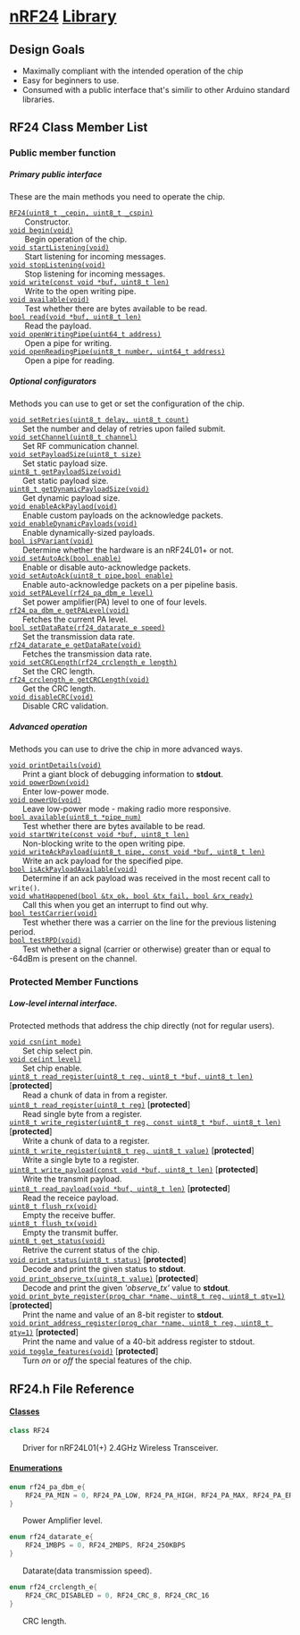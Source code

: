 # [nRF24](https://www.nordicsemi.com/files/Product/data_sheet/nRF24L01_Product_Specification_v2_0.pdf) [Library](https://www.github.com/maniacbug/RF24/) 
## Design Goals 

* Maximally compliant with the intended operation of the chip 
* Easy for beginners to use.  
* Consumed with a public interface that's similir to other Arduino standard libraries.

## RF24 Class Member List

### Public member function

##### Primary public interface

These are the main methods you need to operate the chip.  

[`RF24(uint8_t _cepin, uint8_t _cspin)`][1]  
&nbsp;&nbsp;&nbsp;&nbsp;&nbsp;&nbsp;&nbsp;Constructor.  
[`void begin(void)`][1]  
&nbsp;&nbsp;&nbsp;&nbsp;&nbsp;&nbsp;&nbsp;Begin operation of the chip.  
[`void startListening(void)`][1]  
&nbsp;&nbsp;&nbsp;&nbsp;&nbsp;&nbsp;&nbsp;Start listening for incoming messages.  
[`void stopListening(void)`][1]  
&nbsp;&nbsp;&nbsp;&nbsp;&nbsp;&nbsp;&nbsp;Stop listening for incoming messages.  
[`void write(const void *buf, uint8_t len)`][1]  
&nbsp;&nbsp;&nbsp;&nbsp;&nbsp;&nbsp;&nbsp;Write to the open writing pipe.  
[`void available(void)`][1]  
&nbsp;&nbsp;&nbsp;&nbsp;&nbsp;&nbsp;&nbsp;Test whether there are bytes available to be read.  
[`bool read(void *buf, uint8_t len)`][1]  
&nbsp;&nbsp;&nbsp;&nbsp;&nbsp;&nbsp;&nbsp;Read the payload.  
[`void openWritingPipe(uint64_t address)`][1]  
&nbsp;&nbsp;&nbsp;&nbsp;&nbsp;&nbsp;&nbsp;Open a pipe for writing.  
[`void openReadingPipe(uint8_t number, uint64_t address)`][1]  
&nbsp;&nbsp;&nbsp;&nbsp;&nbsp;&nbsp;&nbsp;Open a pipe for reading.  

##### Optional configurators

Methods you can use to get or set the configuration of the chip.  

[`void setRetries(uint8_t delay, uint8_t count)`][1]  
&nbsp;&nbsp;&nbsp;&nbsp;&nbsp;&nbsp;Set the number and delay of retries upon failed submit.  
[`void setChannel(uint8_t channel)`][1]  
&nbsp;&nbsp;&nbsp;&nbsp;&nbsp;&nbsp;Set RF communication channel.  
[`void setPayloadSize(uint8_t size)`][1]  
&nbsp;&nbsp;&nbsp;&nbsp;&nbsp;&nbsp;Set static payload size.  
[`uint8_t getPayloadSize(void)`][1]  
&nbsp;&nbsp;&nbsp;&nbsp;&nbsp;&nbsp;Get static payload size.  
[`uint8_t getDynamicPayloadSize(void)`][1]  
&nbsp;&nbsp;&nbsp;&nbsp;&nbsp;&nbsp;Get dynamic payload size.  
[`void enableAckPaylaod(void)`][1]  
&nbsp;&nbsp;&nbsp;&nbsp;&nbsp;&nbsp;Enable custom payloads on the acknowledge packets.  
[`void enableDynamicPayloads(void)`][1]  
&nbsp;&nbsp;&nbsp;&nbsp;&nbsp;&nbsp;Enable dynamically-sized payloads.  
[`bool isPVariant(void)`][1]  
&nbsp;&nbsp;&nbsp;&nbsp;&nbsp;&nbsp;Determine whether the hardware is an nRF24L01+ or not.  
[`void setAutoAck(bool enable)`][1]  
&nbsp;&nbsp;&nbsp;&nbsp;&nbsp;&nbsp;Enable or disable auto-acknowledge packets.  
[`void setAutoAck(uint8_t pipe,bool enable)`][1]  
&nbsp;&nbsp;&nbsp;&nbsp;&nbsp;&nbsp;Enable auto-acknowledge packets on a per pipeline basis.  
[`void setPALevel(rf24_pa_dbm_e level)`][1]  
&nbsp;&nbsp;&nbsp;&nbsp;&nbsp;&nbsp;Set power amplifier(PA) level to one of four levels.  
[`rf24_pa_dbm_e getPALevel(void)`][1]  
&nbsp;&nbsp;&nbsp;&nbsp;&nbsp;&nbsp;Fetches the current PA level.  
[`bool setDataRate(rf24_datarate_e speed)`][1]  
&nbsp;&nbsp;&nbsp;&nbsp;&nbsp;&nbsp;Set the transmission data rate.  
[`rf24_datarate_e getDataRate(void)`][1]  
&nbsp;&nbsp;&nbsp;&nbsp;&nbsp;&nbsp;Fetches the transmission data rate.  
[`void setCRCLength(rf24_crclength_e length)`][1]  
&nbsp;&nbsp;&nbsp;&nbsp;&nbsp;&nbsp;Set the CRC length.  
[`rf24_crclength_e getCRCLength(void)`][1]  
&nbsp;&nbsp;&nbsp;&nbsp;&nbsp;&nbsp;Get the CRC length.  
[`void disableCRC(void)`][1]  
&nbsp;&nbsp;&nbsp;&nbsp;&nbsp;&nbsp;Disable CRC validation.  

##### Advanced operation

Methods you can use to drive the chip in more advanced ways.  

[`void printDetails(void)`][1]  
&nbsp;&nbsp;&nbsp;&nbsp;&nbsp;&nbsp;Print a giant block of debugging information to **stdout**.  
[`void powerDown(void)`][1]  
&nbsp;&nbsp;&nbsp;&nbsp;&nbsp;&nbsp;Enter low-power mode.  
[`void powerUp(void)`][1]  
&nbsp;&nbsp;&nbsp;&nbsp;&nbsp;&nbsp;Leave low-power mode - making radio more responsive.  
[`bool available(uint8_t *pipe_num)`][1]  
&nbsp;&nbsp;&nbsp;&nbsp;&nbsp;&nbsp;Test whether there are bytes available to be read.  
[`void startWrite(const void *buf, uint8_t len)`][1]  
&nbsp;&nbsp;&nbsp;&nbsp;&nbsp;&nbsp;Non-blocking write to the open writing pipe.  
[`void writeAckPayload(uint8_t pipe, const void *buf, uint8_t len)`][1]  
&nbsp;&nbsp;&nbsp;&nbsp;&nbsp;&nbsp;Write an ack payload for the specified pipe.  
[`bool isAckPayloadAvailable(void)`][1]  
&nbsp;&nbsp;&nbsp;&nbsp;&nbsp;&nbsp;Determine if an ack payload was received in the most recent call to `write()`.  
[`void whatHappened(bool &tx_ok, bool &tx_fail, bool &rx_ready)`][1]  
&nbsp;&nbsp;&nbsp;&nbsp;&nbsp;&nbsp;Call this when you get an interrupt to find out why.  
[`bool testCarrier(void)`][1]  
&nbsp;&nbsp;&nbsp;&nbsp;&nbsp;&nbsp;Test whether there was a carrier on the line for the previous listening period.  
[`bool testRPD(void)`][1]  
&nbsp;&nbsp;&nbsp;&nbsp;&nbsp;&nbsp;Test whether a signal (carrier or otherwise) greater than or equal to -64dBm is present on the channel.  

### Protected Member Functions  

##### Low-level internal interface.  

Protected methods that address the chip directly (not for regular users).  

[`void csn(int mode)`][1]  
&nbsp;&nbsp;&nbsp;&nbsp;&nbsp;&nbsp;Set chip select pin.  
[`void ce(int level)`][1]  
&nbsp;&nbsp;&nbsp;&nbsp;&nbsp;&nbsp;Set chip enable.  
[`uint8_t read_register(uint8_t reg, uint8_t *buf, uint8_t len)`][1] [**protected**]  
&nbsp;&nbsp;&nbsp;&nbsp;&nbsp;&nbsp;Read a chunk of data in from a register.  
[`uint8_t read_register(uint8_t reg)`][1] [**protected**]  
&nbsp;&nbsp;&nbsp;&nbsp;&nbsp;&nbsp;Read single byte from a register.  
[`uint8_t write_register(uint8_t reg, const uint8_t *buf, uint8_t len)`][1] [**protected**]  
&nbsp;&nbsp;&nbsp;&nbsp;&nbsp;&nbsp;Write a chunk of data to a register.  
[`uint8_t write_register(uint8_t reg, uint8_t value)`][1] [**protected**]  
&nbsp;&nbsp;&nbsp;&nbsp;&nbsp;&nbsp;Write a single byte to a register.  
[`uint8_t write_payload(const void *buf, uint8_t len)`][1] [**protected**]  
&nbsp;&nbsp;&nbsp;&nbsp;&nbsp;&nbsp;Write the transmit payload.  
[`uint8_t read_payload(void *buf, uint8_t len)`][1] [**protected**]  
&nbsp;&nbsp;&nbsp;&nbsp;&nbsp;&nbsp;Read the receice payload.  
[`uint8_t flush_rx(void)`][1]  
&nbsp;&nbsp;&nbsp;&nbsp;&nbsp;&nbsp;Empty the receive buffer.  
[`uint8_t flush_tx(void)`][1]  
&nbsp;&nbsp;&nbsp;&nbsp;&nbsp;&nbsp;Empty the transmit buffer.  
[`uint8_t get_status(void)`][1]  
&nbsp;&nbsp;&nbsp;&nbsp;&nbsp;&nbsp;Retrive the current status of the chip.  
[`void print_status(uint8_t status)`][1] [**protected**]  
&nbsp;&nbsp;&nbsp;&nbsp;&nbsp;&nbsp;Decode and print the given status to **stdout**.  
[`void print_observe_tx(uint8_t value)`][1] [**protected**]  
&nbsp;&nbsp;&nbsp;&nbsp;&nbsp;&nbsp;Decode and print the given *'observe_tx'* value to **stdout**.  
[`void print_byte_register(prog_char *name, uint8_t reg, uint8_t qty=1)`][1] [**protected**]  
&nbsp;&nbsp;&nbsp;&nbsp;&nbsp;&nbsp;Print the name and value of an 8-bit register to **stdout**.  
[`void print_address_register(prog_char *name, uint8_t reg, uint8_t qty=1)`][1] [**protected**]  
&nbsp;&nbsp;&nbsp;&nbsp;&nbsp;&nbsp;Print the name and value of a 40-bit address register to stdout.  
[`void toggle_features(void)`][1] [**protected**]  
&nbsp;&nbsp;&nbsp;&nbsp;&nbsp;&nbsp;Turn *on* or *off* the special features of the chip.  

[1]: https://maniacbug.github.io/RF24/classRF24.html

## RF24.h File Reference

#### [Classes][1]

```c++
class RF24
```  
&nbsp;&nbsp;&nbsp;&nbsp;&nbsp;&nbsp;Driver for nRF24L01(+) 2.4GHz Wireless Transceiver.  

#### [Enumerations](https://maniacbug.github.io/RF24/RF24_8h.html)

```c++
enum rf24_pa_dbm_e{
	RF24_PA_MIN = 0, RF24_PA_LOW, RF24_PA_HIGH, RF24_PA_MAX, RF24_PA_ERROR
}
```
&nbsp;&nbsp;&nbsp;&nbsp;&nbsp;&nbsp;Power Amplifier level.  
```c++
enum rf24_datarate_e{
	RF24_1MBPS = 0, RF24_2MBPS, RF24_250KBPS
}
```  
&nbsp;&nbsp;&nbsp;&nbsp;&nbsp;&nbsp;Datarate(data transmission speed).  
```c++
enum rf24_crclength_e{
	RF24_CRC_DISABLED = 0, RF24_CRC_8, RF24_CRC_16
}
```  
&nbsp;&nbsp;&nbsp;&nbsp;&nbsp;&nbsp;CRC length.  

